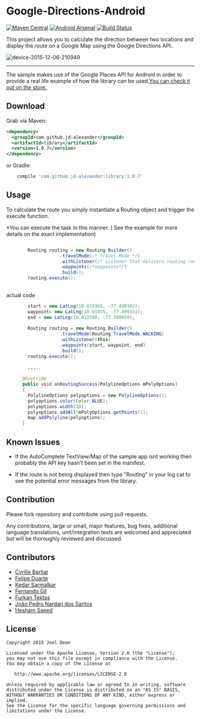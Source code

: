 Google-Directions-Android
=========================
 [![Maven Central](https://maven-badges.herokuapp.com/maven-central/com.github.jd-alexander/library/badge.svg?style=flat)](https://maven-badges.herokuapp.com/maven-central/com.github.jd-alexander/library/) [![Android Arsenal](https://img.shields.io/badge/Android%20Arsenal-Google--Directions--Android-green.svg?style=flat)](https://android-arsenal.com/details/1/2090) [![Build Status](https://travis-ci.org/jd-alexander/Google-Directions-Android.svg?branch=master)](https://travis-ci.org/jd-alexander/Google-Directions-Android)

This project allows you to calculate the direction between two locations and display the route on a Google Map using the Google Directions API..



![device-2015-12-06-210949][1]


------------

The sample makes use of the Google Places API for Android in order to provide a real life example of how the library can be used.[You can check it out on the store.](https://play.google.com/store/apps/details?id=com.directions.sample)

Download
--------


Grab via Maven:
```xml
<dependency>
  <groupId>com.github.jd-alexander</groupId>
  <artifactId>library</artifactId>
  <version>1.0.7</version>
</dependency>
```
or Gradle:
```groovy
    compile 'com.github.jd-alexander:library:1.0.7'
```

Usage
-----

To calculate the route you simply instantiate a Routing object and trigger the execute function.


*You can execute the task in this manner. ( See the example for more details on the exact implementation)



``` java

        Routing routing = new Routing.Builder()
                    .travelMode(/* Travel Mode */)
                    .withListener(/* Listener that delivers routing results.*/)
                    .waypoints(/*waypoints*/)
                    .build();
        routing.execute();
        
```

actual code 
``` java
        start = new LatLng(18.015365, -77.499382);
        waypoint= new LatLng(18.01455, -77.499333);
        end = new LatLng(18.012590, -77.500659);
        
        Routing routing = new Routing.Builder()
                    .travelMode(Routing.TravelMode.WALKING)
                    .withListener(this)
                    .waypoints(start, waypoint, end)
                    .build();
        routing.execute();
        
        .....
        
      @Override
      public void onRoutingSuccess(PolylineOptions mPolyOptions) 
      {
        PolylineOptions polyoptions = new PolylineOptions();
        polyoptions.color(Color.BLUE);
        polyoptions.width(10);
        polyoptions.addAll(mPolyOptions.getPoints());
        map.addPolyline(polyoptions);
      }
```


Known Issues
------------
*  If the AutoComplete TextView/Map of the sample app isnt working then probably the API key hasn't been set in the manifest.

* If the route is not being displayed then type "Routing" in your log cat to see the potential error messages from the library.


Contribution
------------

Please fork  repository and contribute using pull requests.

Any contributions, large or small, major features, bug fixes, additional language translations, unit/integration tests are welcomed and appreciated but will be thoroughly reviewed and discussed.

Contributors
------------
*   [Cyrille Berliat](https://github.com/licryle)
*   [Felipe Duarte](https://github.com/fcduarte)
*   [Kedar Sarmalkar](https://github.com/ksarmalkar)
*   [Fernando Gil](https://github.com/fgil)
*   [Furkan Tektas](https://github.com/furkantektas)
*   [João Pedro Nardari dos Santos](https://github.com/joaopedronardari)
*   [Hesham Saeed](https://github.com/HeshamSaeed)

License
--------

    Copyright 2015 Joel Dean

    Licensed under the Apache License, Version 2.0 (the "License");
    you may not use this file except in compliance with the License.
    You may obtain a copy of the License at

       http://www.apache.org/licenses/LICENSE-2.0

    Unless required by applicable law or agreed to in writing, software
    distributed under the License is distributed on an "AS IS" BASIS,
    WITHOUT WARRANTIES OR CONDITIONS OF ANY KIND, either express or implied.
    See the License for the specific language governing permissions and
    limitations under the License.






[1]:http://i57.tinypic.com/2m7j04x.png



